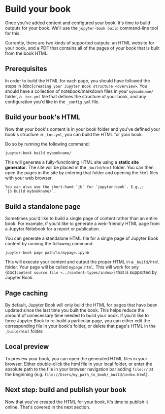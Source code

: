 # Build your book

Once you've added content and configured your book, it's time to
build outputs for your book. We'll use the
`jupyter-book build` command-line tool for this.

Currently, there are two kinds of supported outputs: an HTML website for your
book, and a PDF that contains all of the pages of your book that is built
from the book HTML.

## Prerequisites

In order to build the HTML for each page, you should have followed the steps
in {doc}`creating your Jupyter Book structure <overview>`. You should have
a collection of notebook/markdown files in your `mybookname/` folder, a `_toc.yml` file
that defines the structure of your book, and any configuration you'd like
in the `_config.yml` file.

## Build your book's HTML

Now that your book's content is in your book folder and you've
defined your book's structure in `_toc.yml`, you can build
the HTML for your book.

Do so by running the following command:

```bash
jupyter-book build mybookname/
```

This will generate a fully-functioning HTML site using a **static site generator**.
The site will be placed in the `_build/html` folder. You can then open the pages
in the site by entering that folder and opening the `html` files with your
web browser.

```{note}
You can also use the short-hand `jb` for `jupyter-book`. E.g.,:
`jb build mybookname/`.
```

## Build a standalone page

Sometimes you'd like to build a single page of content rather than an
entire book. For example, if you'd like to generate a web-friendly HTML
page from a Jupyter Notebook for a report or publication.

You can generate a standalone HTML file for a single page of Jupyter Book
content by running the following command:

```
jupyter-book page path/to/mypage.ipynb
```

This will execute your content and output the proper HTML in a
`_build/html` folder. Your page will be called `mypage.html`. This will work
for any {doc}`content source file <../content-types/index>`) that is supported by Jupyter Book.

## Page caching

By default, Jupyter Book will only build the HTML for pages that have
been updated since the last time you built the book. This helps reduce the
amount of unnecessary time needed to build your book. If you'd like to
force Jupyter Book to re-build a particular page, you can either edit the
corresponding file in your book's folder, or delete that page's HTML
in the `_build/html` folder.

## Local preview

To preview your book, you can open the generated HTML files in your browser. Either double-click the html file in your local folder, or enter the absolute path to the file in your browser navigation bar adding `file://` at the beginning (e.g. `file://Users/my_path_to_book/_build/index.html`).

## Next step: build and publish your book

Now that you've created the HTML for your book, it's time
to publish it online. That's covered in the next section.

